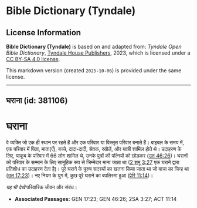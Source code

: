 # Bible Dictionary (Tyndale)

## License Information

**Bible Dictionary (Tyndale)** is based on and adapted from: _Tyndale Open Bible Dictionary_, [Tyndale House Publishers](https://tyndaleopenresources.com/), 2023, which is licensed under a [CC BY-SA 4.0 license](https://creativecommons.org/licenses/by-sa/4.0/legalcode.en).

This markdown version (created `2025-10-06`) is provided under the same license.



--------------------------------

## घराना (id: 381106)

घराना
=====

वे व्यक्ति जो एक ही स्थान पर रहते हैं और एक परिवार या विस्तृत परिवार बनाते हैं। बाइबल के समय में, एक परिवार में पिता, माता(एँ), बच्चे, दादा\-दादी, सेवक, रखैलें, और यात्री शामिल होते थे। उदाहरण के लिए, याकूब के परिवार में 66 लोग शामिल थे, उनके पुत्रों की पत्नियों को छोड़कर ([उत 46:26](https://ref.ly/Gen46:26))। घरानों को परिवार के सम्मान के लिए सामूहिक रूप से जिम्मेदार माना जाता था ([2 शमू 3:27](https://ref.ly/2Sam3:27) एक घराने द्वारा प्रतिशोध का उदाहरण देता है)। पूरे घराने के पुरुष सदस्यों का खतना किया जाता था जो वाचा का चिन्ह था ([उत 17:23](https://ref.ly/Gen17:23))। नए नियम के युग में, कुछ पूरे घराने का बपतिस्मा हुआ ([प्रेरि 11:14](https://ref.ly/Acts11:14))।

*यह भी देखें* परिवारिक जीवन और संबंध।

* **Associated Passages:** GEN 17:23; GEN 46:26; 2SA 3:27; ACT 11:14

